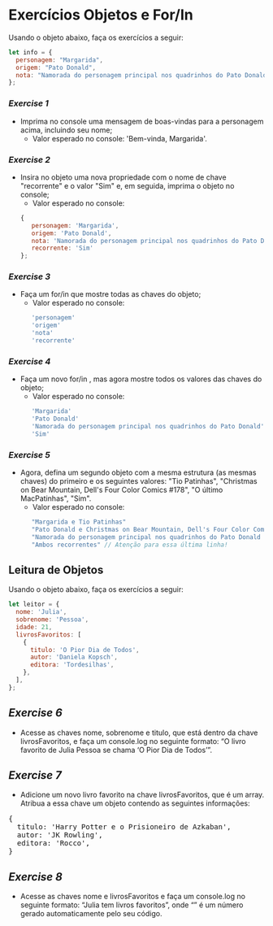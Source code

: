 # **Exercícios Objetos e For/In**

Usando o objeto abaixo, faça os exercícios a seguir:
```javascript
let info = {
  personagem: "Margarida",
  origem: "Pato Donald",
  nota: "Namorada do personagem principal nos quadrinhos do Pato Donald",
};
```
### _**Exercise 1**_
 - Imprima no console uma mensagem de boas-vindas para a personagem acima, incluindo seu nome;
     - Valor esperado no console: 'Bem-vinda, Margarida'.
### _**Exercise 2**_
 - Insira no objeto uma nova propriedade com o nome de chave "recorrente" e o valor "Sim" e, em seguida, imprima o objeto no console;
     - Valor esperado no console:
     ```javascript
     {
        personagem: 'Margarida',
        origem: 'Pato Donald',
        nota: 'Namorada do personagem principal nos quadrinhos do Pato Donald',
        recorrente: 'Sim'
     };
     ```
### _**Exercise 3**_
 - Faça um for/in que mostre todas as chaves do objeto;
     - Valor esperado no console:
     ```javascript
        'personagem'
        'origem'
        'nota'
        'recorrente'
     ```
### _**Exercise 4**_
 - Faça um novo for/in , mas agora mostre todos os valores das chaves do objeto;
     - Valor esperado no console:
     ```javascript
        'Margarida'
        'Pato Donald'
        'Namorada do personagem principal nos quadrinhos do Pato Donald'
        'Sim'
     ```
### _**Exercise 5**_
 - Agora, defina um segundo objeto com a mesma estrutura (as mesmas chaves) do primeiro e os seguintes valores: "Tio Patinhas", "Christmas on Bear Mountain, Dell's Four Color Comics #178", "O último MacPatinhas", "Sim".
     - Valor esperado no console:
     ```javascript
        "Margarida e Tio Patinhas"
        "Pato Donald e Christmas on Bear Mountain, Dell's Four Color Comics #178"
        "Namorada do personagem principal nos quadrinhos do Pato Donald e O último MacPatinhas"
        "Ambos recorrentes" // Atenção para essa última linha!
     ```


## Leitura de Objetos
Usando o objeto abaixo, faça os exercícios a seguir:

```javascript
let leitor = {
  nome: 'Julia',
  sobrenome: 'Pessoa',
  idade: 21,
  livrosFavoritos: [
    {
      titulo: 'O Pior Dia de Todos',
      autor: 'Daniela Kopsch',
      editora: 'Tordesilhas',
    },
  ],
};
```
## _**Exercise 6**_
- Acesse as chaves nome, sobrenome e titulo, que está dentro da chave livrosFavoritos, e faça um console.log no seguinte formato: “O livro favorito de Julia Pessoa se chama ‘O Pior Dia de Todos’”.


## _**Exercise 7**_
- Adicione um novo livro favorito na chave livrosFavoritos, que é um array. Atribua a essa chave um objeto contendo as seguintes informações:

<pre>{
  titulo: 'Harry Potter e o Prisioneiro de Azkaban',
  autor: 'JK Rowling',
  editora: 'Rocco',
}</pre>






## _**Exercise 8**_
- Acesse as chaves nome e livrosFavoritos e faça um console.log no seguinte formato: “Julia tem <quantidade> livros favoritos”, onde “<quantidade>” é um número gerado automaticamente pelo seu código.



